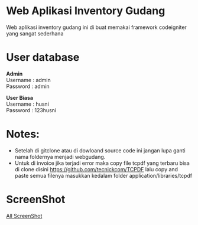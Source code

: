 # Web Aplikasi Inventory Gudang

Web aplikasi inventory gudang ini di buat memakai framework codeigniter yang sangat sederhana

# User database
<strong>Admin</strong><br>
Username : admin<br>
Password : admin

<strong>User Biasa</strong><br>
Username : husni<br>
Password : 123husni

# Notes:
- Setelah di gitclone atau di dowloand source code ini jangan lupa ganti nama foldernya menjadi webgudang.
- Untuk di invoice jika terjadi error maka copy file tcpdf yang terbaru bisa di clone disini https://github.com/tecnickcom/TCPDF lalu copy and paste semua filenya masukkan kedalam folder application/libraries/tcpdf

# ScreenShot 
<a href="https://drive.google.com/drive/folders/1-pOxHNzg4o_m0TClvvNhLFMJ-T1IvQsK?usp=sharing">All ScreenShot</a>
